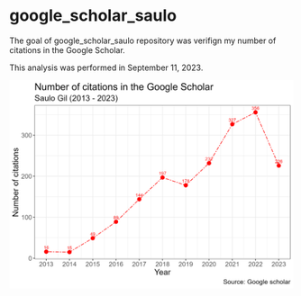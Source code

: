 
<!-- README.md is generated from README.Rmd. Please edit that file -->

# google_scholar_saulo

<!-- badges: start -->
<!-- badges: end -->

The goal of google_scholar_saulo repository was verifign my number of
citations in the Google Scholar.

This analysis was performed in September 11, 2023.

![](citation.png)<!-- -->
